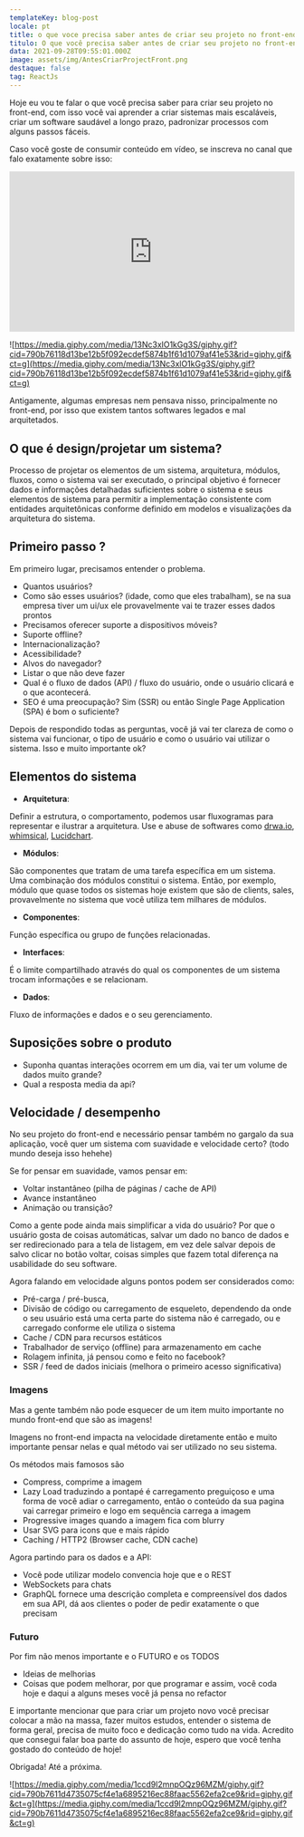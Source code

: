 ```yaml
---
templateKey: blog-post
locale: pt
title: o que voce precisa saber antes de criar seu projeto no front-end
titulo: O que você precisa saber antes de criar seu projeto no front-end
data: 2021-09-28T09:55:01.000Z
image: assets/img/AntesCriarProjectFront.png
destaque: false
tag: ReactJs
---
```



Hoje eu vou te falar o que você precisa saber para criar seu projeto no front-end, com isso você vai aprender a criar sistemas mais escaláveis, criar um software saudável a longo prazo, padronizar processos com alguns passos fáceis. 

Caso você goste de consumir conteúdo em vídeo, se inscreva no canal que falo exatamente sobre isso: 
<style>.embed-container { position: relative; padding-bottom: 56.25%; height: 0; overflow: hidden; max-width: 100%; } .embed-container iframe, .embed-container object, .embed-container embed { position: absolute; top: 0; left: 0; width: 100%; height: 100%; }</style><div class='embed-container'><iframe src='https://www.youtube.com/embed/vZASLXluAOU' frameborder='0' allowfullscreen></iframe></div>


![https://media.giphy.com/media/13Nc3xlO1kGg3S/giphy.gif?cid=790b76118d13be12b5f092ecdef5874b1f61d1079af41e53&rid=giphy.gif&ct=g](https://media.giphy.com/media/13Nc3xlO1kGg3S/giphy.gif?cid=790b76118d13be12b5f092ecdef5874b1f61d1079af41e53&rid=giphy.gif&ct=g)

Antigamente, algumas empresas nem pensava nisso, principalmente no front-end, por isso que existem tantos softwares legados e mal arquitetados.

## O que é design/projetar um sistema?

Processo de projetar os elementos de um sistema, arquitetura, módulos, fluxos, como o sistema vai ser executado, o principal objetivo é fornecer dados e informações detalhadas suficientes sobre o sistema e seus elementos de sistema para permitir a implementação consistente com entidades arquitetônicas conforme definido em modelos e visualizações da arquitetura do sistema.

## Primeiro passo ?

Em primeiro lugar, precisamos entender o problema.

- Quantos usuários?
- Como são esses usuários? (idade, como que eles trabalham), se na sua empresa tiver um ui/ux ele provavelmente vai te trazer esses dados prontos
- Precisamos oferecer suporte a dispositivos móveis?
- Suporte offline?
- Internacionalização?
- Acessibilidade?
- Alvos do navegador?
- Listar o que não deve fazer
- Qual é o fluxo de dados (API) / fluxo do usuário, onde o usuário clicará e o que acontecerá.
- SEO é uma preocupação? Sim (SSR) ou então Single Page Application (SPA) é bom o suficiente?

Depois de respondido todas as perguntas, você já vai ter clareza de como o sistema vai funcionar, o tipo de usuário e como o usuário vai utilizar o sistema. Isso e muito importante ok?

## Elementos do sistema

- **Arquitetura**:

Definir a estrutura, o comportamento, podemos usar fluxogramas para representar e ilustrar a arquitetura. Use e abuse de softwares como [drwa.io](http://drwa.io/), [whimsical](https://whimsical.com/), [Lucidchart](https://www.lucidchart.com/pages/pt).

- **Módulos**:

São componentes que tratam de uma tarefa específica em um sistema. Uma combinação dos módulos constitui o sistema. Então, por exemplo, módulo que quase todos os sistemas hoje existem que são de clients, sales, provavelmente no sistema que você utiliza tem milhares de módulos.

- **Componentes**:

Função específica ou grupo de funções relacionadas.

- **Interfaces**:

É o limite compartilhado através do qual os componentes de um sistema trocam informações e se relacionam.
- **Dados**:

Fluxo de informações e dados e o seu gerenciamento.

## Suposições sobre o produto

- Suponha quantas interações ocorrem em um dia, vai ter um volume de dados muito grande?
- Qual a resposta media da api?

## Velocidade / desempenho

No seu projeto do front-end e necessário pensar também no gargalo da sua aplicação, você quer um sistema com suavidade e velocidade certo? (todo mundo deseja isso hehehe)

Se for pensar em suavidade, vamos pensar em:

- Voltar instantâneo (pilha de páginas / cache de API)
- Avance instantâneo
- Animação ou transição?

Como a gente pode ainda mais simplificar a vida do usuário? Por que o usuário gosta de coisas automáticas, salvar um dado no banco de dados e ser redirecionado para a tela de listagem, em vez dele salvar depois de salvo clicar no botão voltar, coisas simples que fazem total diferença na usabilidade do seu software.

Agora falando em velocidade alguns pontos podem ser considerados como:

- Pré-carga / pré-busca,
- Divisão de código ou carregamento de esqueleto, dependendo da onde o seu usuário está uma certa parte do sistema não é carregado, ou e carregado conforme ele utiliza o sistema
- Cache / CDN para recursos estáticos
- Trabalhador de serviço (offline) para armazenamento em cache
- Rolagem infinita, já pensou como e feito no facebook?
- SSR / feed de dados iniciais (melhora o primeiro acesso significativa)

### Imagens

Mas a gente também não pode esquecer de um item muito importante no mundo front-end que são as imagens!

Imagens no front-end impacta na velocidade diretamente então e muito importante pensar nelas e qual método vai ser utilizado no seu sistema.

Os métodos mais famosos são

- Compress, comprime a imagem
- Lazy Load traduzindo a pontapé é carregamento preguiçoso e uma forma de você adiar o carregamento, então o conteúdo da sua pagina vai carregar primeiro e logo em sequência carrega a imagem
- Progressive images quando a imagem fica com blurry
- Usar SVG para icons que e mais rápido
- Caching / HTTP2 (Browser cache, CDN cache)

Agora partindo para os dados e a API:

- Você pode utilizar modelo convencia hoje que e o REST
- WebSockets para chats
- GraphQL fornece uma descrição completa e compreensível dos dados em sua API, dá aos clientes o poder de pedir exatamente o que precisam

### Futuro

Por fim não menos importante e o FUTURO e os TODOS

- Ideias de melhorias
- Coisas que podem melhorar, por que programar e assim, você coda hoje e daqui a alguns meses você já pensa no refactor

E importante mencionar que para criar um projeto novo você precisar colocar a mão na massa, fazer muitos estudos, entender o sistema de forma geral, precisa de muito foco e dedicação como tudo na vida. Acredito que consegui falar boa parte do assunto de hoje, espero que você tenha gostado do conteúdo de hoje!

Obrigada! Até a próxima. 

![https://media.giphy.com/media/1ccd9l2mnpOQz96MZM/giphy.gif?cid=790b7611d4735075cf4e1a6895216ec88faac5562efa2ce9&rid=giphy.gif&ct=g](https://media.giphy.com/media/1ccd9l2mnpOQz96MZM/giphy.gif?cid=790b7611d4735075cf4e1a6895216ec88faac5562efa2ce9&rid=giphy.gif&ct=g)
